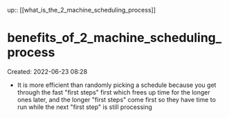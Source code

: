 up:: [[what_is_the_2_machine_scheduling_process]]

# benefits_of_2_machine_scheduling_process
Created: 2022-06-23 08:28

- It is more efficient than randomly picking a schedule because you get through the fast "first steps" first which frees up time for the longer ones later, and the longer "first steps" come first so they have time to run while the next "first step" is still processing
